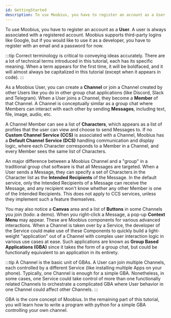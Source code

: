 ```yaml
---
id: GettingStarted
description: To use Moobius, you have to register an account as a User. A user is always associated with a registered account. Moobius supports third-party logins like Google, but if you would like to explore the interesting features for developers, you have to register with an email and a password for now.
---
```


To use Moobius, you have to register an account as a **User**. A user is always associated with a registered account. Moobius supports third-party logins like Google, but if you would like to use it as a developer, you have to register with an email and a password for now.

:::tip
Correct terminology is critical to conveying ideas accurately. There are a lot of technical terms introduced in this tutorial, each has its specific meaning. When a term appears for the first time, it will be boldfaced, and it will almost always be capitalized in this tutorial (except when it appears in code).
:::

As a Moobius User, you can create a **Channel** or join a Channel created by other Users like you do in other group chat applications (like Discord, Slack and Telegram). When a User joins a Channel, they become a **Member** of that Channel. A Channel is conceptually similar as a group chat where Members can interact with each other by sending **Messages**, including text, file, image, audio, etc.

A Channel Member can see a list of **Characters**, which appears as a list of profiles that the user can view and choose to send Messages to. If no **Custom Channel Service (CCS)** is associated with a Channel, Moobius has a **Default Channel Service (DCS)** handling communication and display logic, where each Character corresponds to a Member in a Channel, and every Member sees the same list of Characters.

An major difference between a Moobius Channel and a "group" in a traditional group chat software is that all Messages are targeted. When a User sends a Message, they can specify a set of Characters in the Character list as the **Intended Recipients** of the Message. In the default service, only the Intended Recipients of a Message can receive the Message, and any recipient won't know whether any other Member is one of the Intended Recipients. This does not apply to CCS services, unless they implement such a feature themselves.

You may also notice a **Canvas** area and a list of **Buttons** in some Channels you join (todo: a demo). When you right-click a Message, a pop-up **Context Menu** may appear. These are Moobius components for various advanced interactions. When a Channel is taken over by a Service, the developer of the Service could make use of these Components to quickly build a light-weight "application" out of a Channel with complex user interaction logic in various use cases at ease. Such applications are known as **Group Based Applications (GBA)** since it takes the form of a group chat, but could be functionally equivalent to an application in its entirety.

:::tip
A Channel is the basic unit of GBAs. A User can join multiple Channels, each controlled by a different Service (like installing multiple Apps on your phone). Typically, one Channel is enough for a simple GBA. Nonetheless, in some cases, one Service could take control of more than one functionally related Channels to orchestrate a complicated GBA where User behavior in one Channel could affect other Channels.
:::

GBA is the core concept of Moobius. In the remaining part of this tutorial, you will learn how to write a program with python for a simple GBA controlling your own channel.
